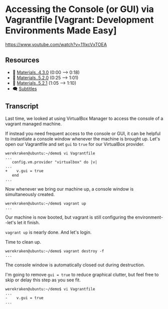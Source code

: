 # Accessing the Console (or GUI) via Vagrantfile [Vagrant: Development Environments Made Easy]

https://www.youtube.com/watch?v=11IxcVxTOEA

## Resources

* 🧱 [Materials..4.3.0](../04.Scripts.03..The.Single.Command.Principle/Materials..4.3.0) (0:00 --> 0:18)
* 🧱 [Materials..5.2.0](../05.Graphical.02..Accessing.the.Console.or.GUI.via.Vagrantfile/Materials..5.2.0) (0:25 --> 1:01)
* 🧱 [Materials..5.2.1](../05.Graphical.02..Accessing.the.Console.or.GUI.via.Vagrantfile/Materials..5.2.1) (1:05 --> 1:10)
* 🗨 [Subtitles](subtitles.srt)

## Transcript

Last time, we looked at using VirtualBox Manager to access the console of a vagrant managed machine. 

If instead you need frequent access to the console or GUI, it can be helpful to instantiate a console window whenever the machine is brought up. Let's open our Vagrantfile and set `gui` to `true` for our VirtualBox provider.

```
werekraken@ubuntu:~/demo$ vi Vagrantfile
...
   config.vm.provider "virtualbox" do |v|
...
+    v.gui = true
   end
...
```
Now whenever we bring our machine up, a console window is simultaneously created.
```
werekraken@ubuntu:~/demo$ vagrant up
...
```

Our machine is now booted, but vagrant is still configuring the environment--let's let it finish.

`vagrant up` is nearly done. And let's login.

Time to clean up.
```
werekraken@ubuntu:~/demo$ vagrant destroy -f
...
```
The console window is automatically closed out during destruction.

I'm going to remove `gui = true` to reduce graphical clutter, but feel free to skip or delay this step as you see fit.
```
werekraken@ubuntu:~/demo$ vi Vagrantfile
...
-    v.gui = true
...
```
